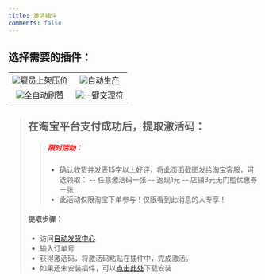 ```yaml
---
title: 激活插件
comments: false
---
```



## 选择需要的插件：
<table>
	<tr>
		<td align="center"><a href="https://item.taobao.com/item.htm?ft=t&id=666650708196"><img src="https://img1.imgtp.com/2022/10/17/0SrtISxj.png">雇员上架压价</a></td>
		<td align="center"><a href="https://item.taobao.com/item.htm?ft=t&id=688000325453"><img src="https://img1.imgtp.com/2022/10/17/U60tK10s.png">自动生产</a></td>
	</tr>
	<tr>
		<td align="center"><a href="https://item.taobao.com/item.htm?ft=t&id=648809030278"><img src="https://img1.imgtp.com/2022/10/17/WgWk7TJS.png">全自动刷赞</a></td>
		<td align="center"><a href="https://item.taobao.com/item.htm?ft=t&id=688304051949"><img src="https://img1.imgtp.com/2022/10/17/Jj6DdEe1.png">一键交理符</a></td>
	</tr>
</table>

>## 在淘宝平台支付成功后，提取激活码：
>> ##### <span style="color:red"><i class="icon icon-hot"></i>限时活动：</span> 
>>- 确认收货并发表15字以上好评，将此页面截图发给淘宝客服，可选领取：
>>-- 任意激活码一张
>>-- 返现1元
>>-- 店铺3元无门槛优惠券一张
>>- 此活动仅限淘宝下单参与！仅限看到此消息的人专享！
>#### 提取步骤：
>- 访问[自动发货中心](https://s.52jisu.com/?LpoDkq)
>- 输入订单号
>- 获得激活码，将激活码粘贴在插件中，完成激活。
>- 如果还未安装插件，可以[点击此处](https://www.xunxun.cloud/download)下载安装


